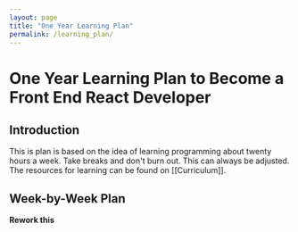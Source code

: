 ```yaml
---
layout: page
title: "One Year Learning Plan"
permalink: /learning_plan/
---
```

# One Year Learning Plan to Become a Front End React Developer
## Introduction
This is plan is based on the idea of learning programming about twenty hours a week. Take breaks and don't burn out. This can always be adjusted. The resources for learning can be found on [[Curriculum]].
## Week-by-Week Plan
**Rework this**